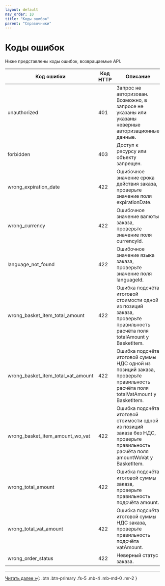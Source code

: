 ```yaml
---
layout: default
nav_order: 10
title: "Коды ошибок"
parent: "Справочники"
---
```


# Коды ошибок

Ниже представлены коды ошибок, возвращаемые API.

| Код ошибки                         | Код HTTP  | Описание
| ---------------------------------- | --------- | ---------
| unauthorized                       | 401       | Запрос не авторизован. Возможно, в запросе не указаны или указаны неверные авторизационные данные.
| forbidden                          | 403       | Доступ к ресурсу или объекту запрещен.
| wrong_expiration_date              | 422       | Ошибочное значение срока действия заказа, проверьте значение поля expirationDate.
| wrong_currency                     | 422       | Ошибочное значение валюты заказа, проверьте значение поля currencyId.
| language_not_found                 | 422       | Ошибочное значение языка заказа, проверьте значение поля languageId.
| wrong_basket_item_total_amount     | 422       | Ошибка подсчёта итоговой стоимости одной из позиций заказа, проверьте правильность расчёта поля totalAmount у BasketItem.
| wrong_basket_item_total_vat_amount | 422       | Ошибка подсчёта итоговой суммы НДС одной из позиций заказа, проверьте правильность расчёта поля totalVatAmount у BasketItem.
| wrong_basket_item_amount_wo_vat    | 422       | Ошибка подсчёта итоговой стоимости одной из позиций заказа без НДС, проверьте правильность расчёта поля amountWoVat у BasketItem.
| wrong_total_amount                 | 422       | Ошибка подсчёта итоговой суммы заказа, проверьте правильность подсчёта amount.
| wrong_total_vat_amount             | 422       | Ошибка подсчёта итоговой суммы НДС заказа, проверьте правильность подсчёта vatAmount.
| wrong_order_status                 | 422       | Неверный статус заказа.

---

[Читать далее &raquo;](/docs/security){: .btn .btn-primary .fs-5 .mb-4 .mb-md-0 .mr-2 }
